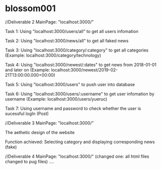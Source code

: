 # blossom001


//Deliverable 2 MainPage: "localhost:3000/"

Task 1: Using "localhost:3000/users/all" to get all users infomation

Task 2: Using "localhost:3000/news/all" to get all faked news

Task 3: Using "localhost:3000/category/:category" to get all categories (Example: localhost:3000/category/technology)

Task 4: Using "localhost:3000/newest/:dates" to get news from 2018-01-01 and later on (Example: localhost:3000/newest/2019-02-21T13:00:00.000+00:00)

Task 5: Using "localhost:3000/users" to push user into database

Task 6: Using "localhost:3000/users/:username" to get user infomation by username (Example: localhost:3000/users/yueruc)

Task 7: Using username and password to check whether the user is sucessful logIn (Post)

//Deliverable 3 MainPage: "localhost:3000/"

The aethetic design of the website 

Function achieved: Selecting category and displaying corresponding news (fake) 


//Deliverable 4 MainPage: "localhost:3000/"
(changed one: all html files changed to pug files)
....
